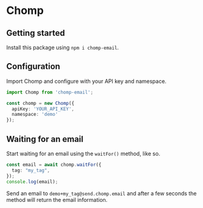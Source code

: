 # Chomp

## Getting started

Install this package using `npm i chomp-email`.

## Configuration

Import Chomp and configure with your API key and namespace.

```typescript
import Chomp from 'chomp-email';

const chomp = new Chomp({
  apiKey: 'YOUR_API_KEY',
  namespace: 'demo'
});
```

## Waiting for an email

Start waiting for an email using the `waitFor()` method, like so.

```typescript
const email = await chomp.waitFor({
  tag: "my_tag",
});
console.log(email);
```

Send an email to `demo+my_tag@send.chomp.email` and after a few seconds the method will return the email information.
